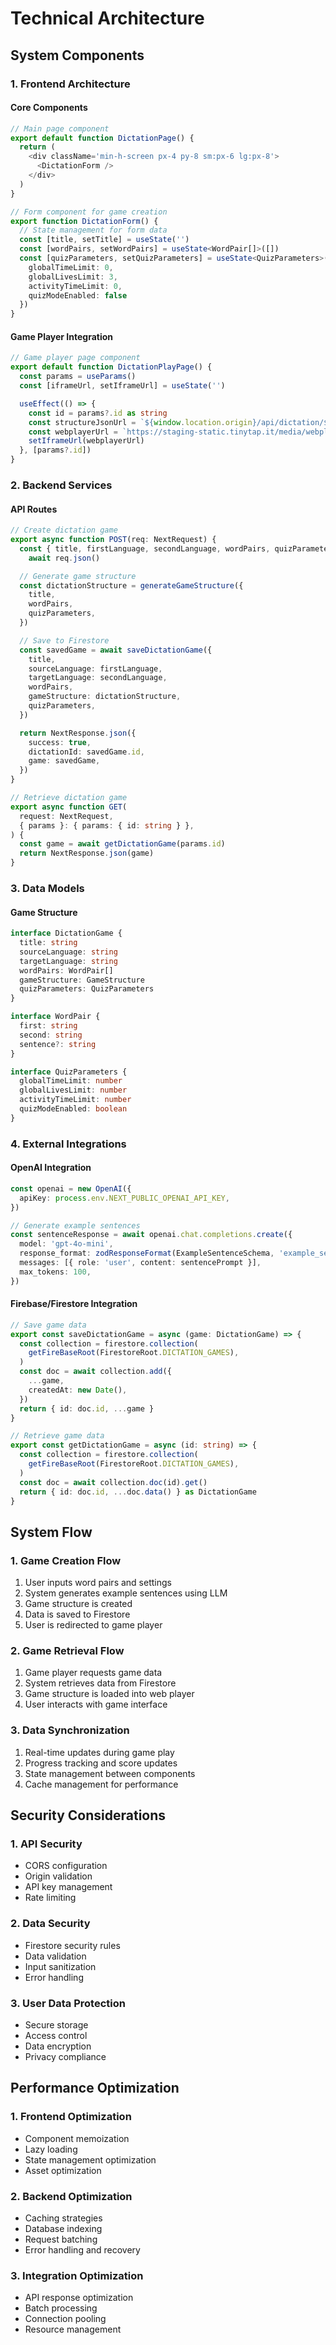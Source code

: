 # Technical Architecture

## System Components

### 1. Frontend Architecture

#### Core Components

```typescript
// Main page component
export default function DictationPage() {
  return (
    <div className='min-h-screen px-4 py-8 sm:px-6 lg:px-8'>
      <DictationForm />
    </div>
  )
}

// Form component for game creation
export function DictationForm() {
  // State management for form data
  const [title, setTitle] = useState('')
  const [wordPairs, setWordPairs] = useState<WordPair[]>([])
  const [quizParameters, setQuizParameters] = useState<QuizParameters>({
    globalTimeLimit: 0,
    globalLivesLimit: 3,
    activityTimeLimit: 0,
    quizModeEnabled: false
  })
}
```

#### Game Player Integration

```typescript
// Game player page component
export default function DictationPlayPage() {
  const params = useParams()
  const [iframeUrl, setIframeUrl] = useState('')

  useEffect(() => {
    const id = params?.id as string
    const structureJsonUrl = `${window.location.origin}/api/dictation/${id}`
    const webplayerUrl = `https://staging-static.tinytap.it/media/webplayer-react/index.html?structureJson=${encodeURIComponent(structureJsonUrl)}`
    setIframeUrl(webplayerUrl)
  }, [params?.id])
}
```

### 2. Backend Services

#### API Routes

```typescript
// Create dictation game
export async function POST(req: NextRequest) {
  const { title, firstLanguage, secondLanguage, wordPairs, quizParameters } =
    await req.json()

  // Generate game structure
  const dictationStructure = generateGameStructure({
    title,
    wordPairs,
    quizParameters,
  })

  // Save to Firestore
  const savedGame = await saveDictationGame({
    title,
    sourceLanguage: firstLanguage,
    targetLanguage: secondLanguage,
    wordPairs,
    gameStructure: dictationStructure,
    quizParameters,
  })

  return NextResponse.json({
    success: true,
    dictationId: savedGame.id,
    game: savedGame,
  })
}

// Retrieve dictation game
export async function GET(
  request: NextRequest,
  { params }: { params: { id: string } },
) {
  const game = await getDictationGame(params.id)
  return NextResponse.json(game)
}
```

### 3. Data Models

#### Game Structure

```typescript
interface DictationGame {
  title: string
  sourceLanguage: string
  targetLanguage: string
  wordPairs: WordPair[]
  gameStructure: GameStructure
  quizParameters: QuizParameters
}

interface WordPair {
  first: string
  second: string
  sentence?: string
}

interface QuizParameters {
  globalTimeLimit: number
  globalLivesLimit: number
  activityTimeLimit: number
  quizModeEnabled: boolean
}
```

### 4. External Integrations

#### OpenAI Integration

```typescript
const openai = new OpenAI({
  apiKey: process.env.NEXT_PUBLIC_OPENAI_API_KEY,
})

// Generate example sentences
const sentenceResponse = await openai.chat.completions.create({
  model: 'gpt-4o-mini',
  response_format: zodResponseFormat(ExampleSentenceSchema, 'example_sentence'),
  messages: [{ role: 'user', content: sentencePrompt }],
  max_tokens: 100,
})
```

#### Firebase/Firestore Integration

```typescript
// Save game data
export const saveDictationGame = async (game: DictationGame) => {
  const collection = firestore.collection(
    getFireBaseRoot(FirestoreRoot.DICTATION_GAMES),
  )
  const doc = await collection.add({
    ...game,
    createdAt: new Date(),
  })
  return { id: doc.id, ...game }
}

// Retrieve game data
export const getDictationGame = async (id: string) => {
  const collection = firestore.collection(
    getFireBaseRoot(FirestoreRoot.DICTATION_GAMES),
  )
  const doc = await collection.doc(id).get()
  return { id: doc.id, ...doc.data() } as DictationGame
}
```

## System Flow

### 1. Game Creation Flow

1. User inputs word pairs and settings
2. System generates example sentences using LLM
3. Game structure is created
4. Data is saved to Firestore
5. User is redirected to game player

### 2. Game Retrieval Flow

1. Game player requests game data
2. System retrieves data from Firestore
3. Game structure is loaded into web player
4. User interacts with game interface

### 3. Data Synchronization

1. Real-time updates during game play
2. Progress tracking and score updates
3. State management between components
4. Cache management for performance

## Security Considerations

### 1. API Security

- CORS configuration
- Origin validation
- API key management
- Rate limiting

### 2. Data Security

- Firestore security rules
- Data validation
- Input sanitization
- Error handling

### 3. User Data Protection

- Secure storage
- Access control
- Data encryption
- Privacy compliance

## Performance Optimization

### 1. Frontend Optimization

- Component memoization
- Lazy loading
- State management optimization
- Asset optimization

### 2. Backend Optimization

- Caching strategies
- Database indexing
- Request batching
- Error handling and recovery

### 3. Integration Optimization

- API response optimization
- Batch processing
- Connection pooling
- Resource management
